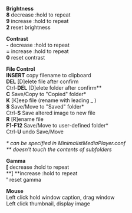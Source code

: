 
**Brightness**<br />
**8** decrease  :hold to repeat<br />
**9** increase  :hold to repeat<br />
**2** reset brightness<br />

**Contrast**<br />
**\-** decrease :hold to repeat<br />
**=** increase  :hold to repeat<br />
**0** reset contrast<br />

**File Control**<br />
**INSERT** copy filename to clipboard<br />
**DEL** [D]elete file after confirm<br />
Ctrl-**DEL** [D]elete folder after confirm\*\*<br />
**C** Save/Copy to "Copied" folder\*<br />
**K** [K]eep file (rename with leading _ )<br />
**S** Save/Move to "Saved" folder\*<br />
Ctrl-**S** Save altered image to new file<br />
**R** [R]ename file<br />
**F1-F12** Save/Move to user-defined folder\*<br />
Ctrl-**U** undo Save/Move<br />

_\* can be specified in MinimalistMediaPlayer.conf_<br />
_\*\* doesn't touch the contents of subfolders_<br />

**Gamma**<br />
**[** decrease :hold to repeat<br />
**] **increase :hold to repeat<br />
**'** reset gamma<br />

**Mouse**<br />
Left click hold window caption, drag window<br />
Left click thumbnail, display image<br />


